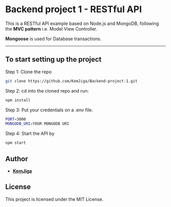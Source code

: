 # Backend project 1 - RESTful API

This is a RESTful API example based on Node.js and MongoDB, following the **MVC pattern** i.e. Model View Controller.

**Mongoose** is used for Database transactions.

---

## To start setting up the project

Step 1: Clone the repo

```bash
git clone https://github.com/KemJiga/Backend-project-1.git
```

Step 2: cd into the cloned repo and run:

```bash
npm install
```

Step 3: Put your credentials on a .env file.

```bash
PORT=3000
MONGODB_URI=YOUR MONGODB URI
```

Step 4: Start the API by

```bash
npm start
```

## Author

- [**KemJiga**](www.linkedin.com/in/kemjiga)

## License

This project is licensed under the MIT License.
